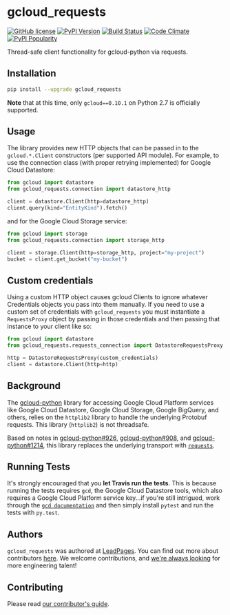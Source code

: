 # gcloud_requests

[![GitHub license](https://img.shields.io/github/license/LeadPages/gcloud_requests.svg?style=flat-square)](https://raw.githubusercontent.com/LeadPages/gcloud_requests/master/LICENSE)
[![PyPI Version](https://img.shields.io/pypi/v/gcloud_requests.svg?style=flat-square)](https://pypi.python.org/pypi/gcloud_requests/)
[![Build Status](https://img.shields.io/travis/LeadPages/gcloud_requests.svg?style=flat-square)](https://travis-ci.org/LeadPages/gcloud_requests)
[![Code Climate](https://img.shields.io/codeclimate/github/LeadPages/gcloud_requests.svg?style=flat-square)](https://codeclimate.com/github/LeadPages/gcloud_requests)
[![PyPI Popularity](https://img.shields.io/pypi/dm/gcloud_requests.svg?style=flat-square)](https://pypi.python.org/pypi/gcloud_requests/)

Thread-safe client functionality for gcloud-python via requests.

## Installation

```bash
pip install --upgrade gcloud_requests
```

**Note** that at this time, only `gcloud==0.10.1` on Python 2.7 is
officially supported.

## Usage

The library provides new HTTP objects that can be passed in to the
`gcloud.*.Client` constructors (per supported API module). For example,
to use the connection class (with proper retrying implemented) for
Google Cloud Datastore:

```python
from gcloud import datastore
from gcloud_requests.connection import datastore_http

client = datastore.Client(http=datastore_http)
client.query(kind="EntityKind").fetch()
```

and for the Google Cloud Storage service:

```python
from gcloud import storage
from gcloud_requests.connection import storage_http

client = storage.Client(http=storage_http, project="my-project")
bucket = client.get_bucket("my-bucket")
```

## Custom credentials

Using a custom HTTP object causes gcloud Clients to ignore whatever
Credentials objects you pass into them manually. If you need to use a
custom set of credentials with `gcloud_requests` you must instantiate
a `RequestsProxy` object by passing in those credentials and then
passing that instance to your client like so:

``` python
from gcloud import datastore
from gcloud_requests.requests_connection import DatastoreRequestsProxy

http = DatastoreRequestsProxy(custom_credentials)
client = datastore.Client(http=http)
```

## Background

The [gcloud-python][gcloud-python] library for accessing Google Cloud
Platform services like Google Cloud Datastore, Google Cloud Storage,
Google BigQuery, and others, relies on the `httplib2` library to handle
the underlying Protobuf requests. This library (`httplib2`) is not
threadsafe.

Based on notes in [gcloud-python#926][issue-926], [gcloud-python#908][issue-908],
and [gcloud-python#1214][issue-1214], this library replaces the
underlying transport with [`requests`][requests].

## Running Tests

It's strongly encouraged that you **let Travis run the tests**. This is
because running the tests requires `gcd`, the Google Cloud Datastore
tools, which also requires a Google Cloud Platform service key...if
you're still intrigued, work through the [`gcd documentation`][gcd] and
then simply install `pytest` and run the tests with `py.test`.

## Authors

`gcloud_requests` was authored at [LeadPages][leadpages]. You can
find out more about contributors [here][contributors]. We welcome
contributions, and [we're always looking][careers] for more
engineering talent!

## Contributing

Please read [our contributor's guide](./CONTRIBUTING.md).

[leadpages]: http://leadpages.net
[careers]: http://www.leadpages.net/careers
[contributors]: https://github.com/LeadPages/gcloud_requests/graphs/contributors
[gcd]: https://cloud.google.com/datastore/docs/tools/
[gcloud-python]: https://github.com/GoogleCloudPlatform/gcloud-python
[requests]: http://python-requests.org
[issue-908]: https://github.com/GoogleCloudPlatform/gcloud-python/issues/908
[issue-926]: https://github.com/GoogleCloudPlatform/gcloud-python/issues/926
[issue-1214]: https://github.com/GoogleCloudPlatform/gcloud-python/issues/1214
